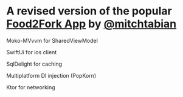 # A revised version of the popular [Food2Fork App](https://github.com/mitchtabian/Food2Fork-KMM) by [@mitchtabian](https://github.com/mitchtabian)

   Moko-MVvvm for SharedViewModel
   
   SwiftUi for ios client
   
   SqlDelight for caching
   
   Multiplatform DI injection (PopKorn)
   
   Ktor for networking
        
